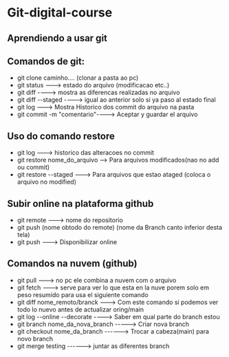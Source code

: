 # Git-digital-course
## Aprendiendo a usar git 
## Comandos de git:
* git clone caminho.... (clonar a pasta ao pc)
* git status ---> estado do arquivo (modificacao etc..)
* git diff ----> mostra as diferencas realizadas no arquivo
* git diff --staged ----> igual ao anterior solo si ya paso al estado final
* git log ---> Mostra Historico dos commit do arquivo na pasta
* git commit -m "comentario"----> Aceptar y guardar el arquivo
## Uso do comando restore
* git log ---> historico das alteracoes no commit
* git restore nome_do_arquivo --> Para arquivos modificados(nao no add ou commit)
* git restore --staged ---> Para arquivos que estao ataged (coloca o arquivo no modified)


## Subir online na plataforma github
* git remote ---> nome do repositorio
* git push (nome obtodo do remote) (nome da Branch canto inferior desta tela)
* git push ---> Disponibilizar online

## Comandos na nuvem (github)
* git pull ---> no pc ele combina a nuvem com o arquivo
* git fetch ---> serve para ver lo que esta en la nuve porem solo em peso resumido para usa el siguiente comando
* git diff nome_remoto/branck ---> Com este comando si podemos ver todo lo nuevo antes de actualizar oring/main 
* git log --online --decorate ----> Saber em qual parte do branch estou
* git branch  nome_da_nova_branch -----> Criar nova branch
* git checkout nome_da_branch  ------> Trocar a cabeza(main) para novo branch
* git merge testing   ------> juntar as diferentes branch
